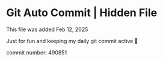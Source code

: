 # Git Auto Commit | Hidden File

This file was added Feb 12, 2025

Just for fun and keeping my daily git commit active 🤪

commit number: 490851
